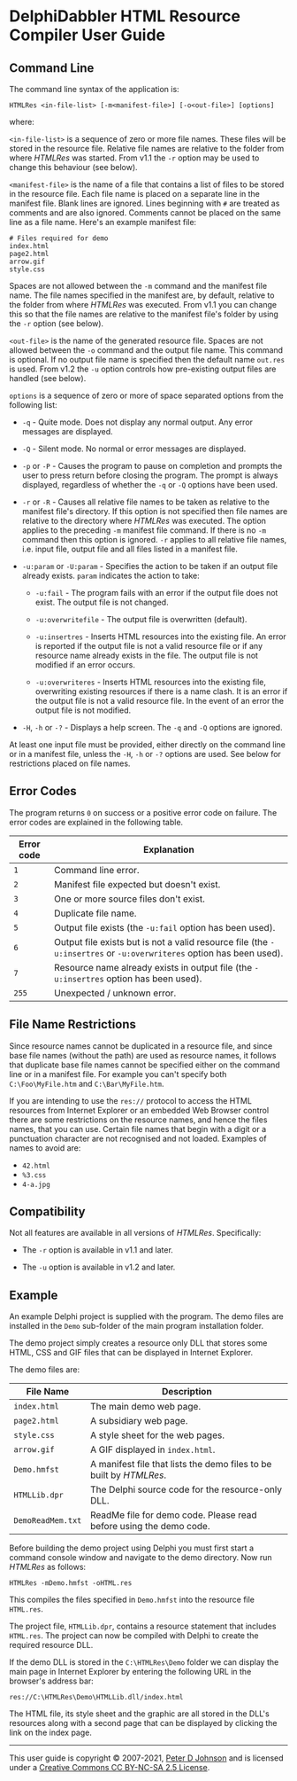 # DelphiDabbler HTML Resource Compiler User Guide

## Command Line

The command line syntax of the application is:

    HTMLRes <in-file-list> [-m<manifest-file>] [-o<out-file>] [options]

where:

`<in-file-list>` is a sequence of zero or more file names. These files will be stored in the resource file. Relative file names are relative to the folder from where _HTMLRes_ was started. From v1.1 the `-r` option may be used to change this behaviour (see below).

`<manifest-file>` is the name of a file that contains a list of files to be stored in the resource file. Each file name is placed on a separate line in the manifest file. Blank lines are ignored. Lines beginning with `#` are treated as comments and are also ignored. Comments cannot be placed on the same line as a file name. Here's an example manifest file: 

    # Files required for demo
    index.html
    page2.html
    arrow.gif
    style.css

Spaces are not allowed between the `-m` command and the manifest file name. The file names specified in the manifest are, by default, relative to the folder from where _HTMLRes_ was executed. From v1.1 you can change this so that the file names are relative to the manifest file's folder by using the `-r` option (see below).

`<out-file>` is the name of the generated resource file. Spaces are not allowed between the `-o` command and the output file name. This command is optional. If no output file name is specified then the default name `out.res` is used. From v1.2 the `-u` option controls how pre-existing output files are handled (see below).

`options` is a sequence of zero or more of space separated options from the following list: 

* `-q` - Quite mode. Does not display any normal output. Any error messages are displayed. 

* `-Q` - Silent mode. No normal or error messages are displayed.

* `-p` or `-P` - Causes the program to pause on completion and prompts the user to press return before closing the program. The prompt is always displayed, regardless of whether the `-q` or `-Q` options have been used. 

* `-r` or `-R` - Causes all relative file names to be taken as relative to the manifest file's directory. If this option is not specified then file names are relative to the directory where _HTMLRes_ was executed. The option applies to the preceding `-m` manifest file command. If there is no `-m` command then this option is ignored. `-r` applies to all relative file names, i.e. input file, output file and all files listed in a manifest file. 

* `-u:param` or `-U:param` - Specifies the action to be taken if an output file already exists. `param` indicates the action to take:

  * `-u:fail` - The program fails with an error if the output file does not exist. The output file is not changed.

  * `-u:overwritefile` - The output file is overwritten (default).

  * `-u:insertres` - Inserts HTML resources into the existing file. An error is reported if the output file is not a valid resource file or if any resource name already exists in the file. The output file is not modified if an error occurs.

  * `-u:overwriteres` - Inserts HTML resources into the existing file, overwriting existing resources if there is a name clash. It is an error if the output file is not a valid resource file. In the event of an error the output file is not modified.

* `-H`, `-h` or `-?` - Displays a help screen. The `-q` and `-Q` options are ignored. 

At least one input file must be provided, either directly on the command line or in a manifest file, unless the `-H`, `-h` or `-?` options are used.  See below for restrictions placed on file names.

## Error Codes

The program returns `0` on success or a positive error code on failure. The error codes are explained in the following table.

| Error code | Explanation |
|------------|-------------|
| `1`        | Command line error. |
| `2`        | Manifest file expected but doesn't exist. |
| `3`        | One or more source files don't exist. |
| `4`        | Duplicate file name. |
| `5`        | Output file exists (the `-u:fail` option has been used). |
| `6`        | Output file exists but is not a valid resource file (the `-u:insertres` or `-u:overwriteres` option has been used). |
| `7`        | Resource name already exists in output file (the `-u:insertres` option has been used). |
| `255`      | Unexpected / unknown error. |

## File Name Restrictions

Since resource names cannot be duplicated in a resource file, and since base file names (without the path) are used as resource names, it follows that duplicate base file names cannot be specified either on the command line or in a manifest file. For example you can't specify both `C:\Foo\MyFile.htm` and `C:\Bar\MyFile.htm`.

If you are intending to use the `res://` protocol to access the HTML resources from Internet Explorer or an embedded Web Browser control there are some restrictions on the resource names, and hence the files names, that you can use. Certain file names that begin with a digit or a punctuation character are not recognised and not loaded. Examples of names to avoid are:

* `42.html`
* `%3.css`
* `4-a.jpg`

## Compatibility

Not all features are available in all versions of _HTMLRes_. Specifically:

* The `-r` option is available in v1.1 and later.

* The `-u` option is available in v1.2 and later.

## Example

An example Delphi project is supplied with the program. The demo files are installed in the `Demo` sub-folder of the main program installation folder.

The demo project simply creates a resource only DLL that stores some HTML, CSS and GIF files that can be displayed in Internet Explorer. 

The demo files are: 

| File Name | Description |
|-----------|-------------|
| `index.html` | The main demo web page. |
| `page2.html` | A subsidiary web page. |
| `style.css` | A style sheet for the web pages. |
| `arrow.gif` | A GIF displayed in `index.html`. |
| `Demo.hmfst` | A manifest file that lists the demo files to be built by _HTMLRes_. |
| `HTMLLib.dpr` | The Delphi source code for the resource-only DLL. |
| `DemoReadMem.txt` | ReadMe file for demo code. Please read before using the demo code. |

Before building the demo project using Delphi you must first start a command console window and navigate to the demo directory. Now run _HTMLRes_ as follows: 

    HTMLRes -mDemo.hmfst -oHTML.res

This compiles the files specified in `Demo.hmfst` into the resource file `HTML.res`.

The project file, `HTMLLib.dpr`, contains a resource statement that includes `HTML.res`. The project can now be compiled with Delphi to create the required resource DLL.

If the demo DLL is stored in the `C:\HTMLRes\Demo` folder we can display the main page in Internet Explorer by entering the following URL in the browser's address bar: 

    res://C:\HTMLRes\Demo\HTMLLib.dll/index.html

The HTML file, its style sheet and the graphic are all stored in the DLL's resources along with a second page that can be displayed by clicking the link on the index page. 

----


This user guide is copyright © 2007-2021, [Peter D Johnson](https://gravatar.com/delphidabbler) and is licensed under a [Creative Commons CC BY-NC-SA 2.5 License](http://creativecommons.org/licenses/by-nc-sa/2.5).
